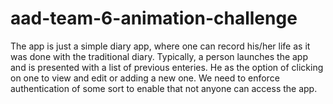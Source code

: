 # aad-team-6-animation-challenge
The app is just a simple diary app, where one can record his/her life as it was done with the traditional diary.
Typically, a person launches the app and is presented with a list of previous enteries.
He as the option of clicking on one to view and edit or adding a new one.
We need to enforce authentication of some sort to enable that not anyone can access the app.